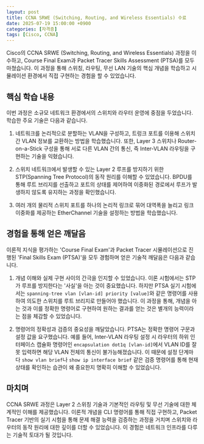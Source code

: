 ```yaml
---
layout: post
title: CCNA SRWE (Switching, Routing, and Wireless Essentials) 수료
date: 2025-07-19 15:00:00 +0900
categories: [자격증]
tags: [Cisco, CCNA]
---
```

Cisco의 CCNA SRWE (Switching, Routing, and Wireless Essentials) 과정을 이수하고, Course Final Exam과 Packet Tracer Skills Assessment (PTSA)를 모두 마쳤습니다. 이 과정을 통해 스위칭, 라우팅, 무선 LAN 기술의 핵심 개념을 학습하고 시뮬레이션 환경에서 직접 구현하는 경험을 할 수 있었습니다.

## 핵심 학습 내용

이번 과정은 소규모 네트워크 환경에서의 스위치와 라우터 운영에 중점을 두었습니다. 학습한 주요 기술은 다음과 같습니다.

1.  네트워크를 논리적으로 분할하는 VLAN을 구성하고, 트렁크 포트를 이용해 스위치 간 VLAN 정보를 교환하는 방법을 학습했습니다. 또한, Layer 3 스위치나 Router-on-a-Stick 구성을 통해 서로 다른 VLAN 간의 통신, 즉 Inter-VLAN 라우팅을 구현하는 기술을 익혔습니다.

2.  스위치 네트워크에서 발생할 수 있는 Layer 2 루프를 방지하기 위한 STP(Spanning Tree Protocol)의 동작 원리를 이해할 수 있었습니다. BPDU를 통해 루트 브리지를 선출하고 포트의 상태를 제어하여 이중화된 경로에서 루프가 발생하지 않도록 유지하는 과정을 확인했습니다.

3.  여러 개의 물리적 스위치 포트를 하나의 논리적 링크로 묶어 대역폭을 늘리고 링크 이중화를 제공하는 EtherChannel 기술을 설정하는 방법을 학습했습니다.

## 경험을 통해 얻은 깨달음

이론적 지식을 평가하는 'Course Final Exam'과 Packet Tracer 시뮬레이션으로 진행된 'Final Skills Exam (PTSA)'을 모두 경험하며 얻은 기술적 깨달음은 다음과 같습니다.

1.  개념 이해와 실제 구현 사이의 간극을 인지할 수 있었습니다. 이론 시험에서는 STP가 루프를 방지한다는 '사실'을 아는 것이 중요했습니다. 하지만 PTSA 실기 시험에서는 `spanning-tree vlan [vlan-id] priority [value]`와 같은 명령어를 사용하여 의도한 스위치를 루트 브리지로 만들어야 했습니다. 이 과정을 통해, 개념을 아는 것과 이를 정확한 명령어로 구현하여 원하는 결과를 얻는 것은 별개의 능력이라는 점을 체감할 수 있었습니다.

2.  명령어의 정확성과 검증의 중요성을 깨달았습니다. PTSA는 정확한 명령어 구문과 설정 값을 요구했습니다. 예를 들어, Inter-VLAN 라우팅 설정 시 라우터의 하위 인터페이스 캡슐화 명령어인 `encapsulation dot1q [vlan-id]`에서 VLAN ID를 잘못 입력하면 해당 VLAN 전체의 통신이 불가능해졌습니다. 이 때문에 설정 단계마다 `show vlan brief`나 `show ip interface brief` 같은 검증 명령어를 통해 현재 상태를 확인하는 습관이 왜 중요한지 명확히 이해할 수 있었습니다.

## 마치며

CCNA SRWE 과정은 Layer 2 스위칭 기술과 기본적인 라우팅 및 무선 기술에 대한 체계적인 이해를 제공했습니다. 이론적 개념을 CLI 명령어를 통해 직접 구현하고, Packet Tracer 기반의 실기 시험을 통해 문제 해결 능력을 검증하는 과정을 거치며 스위치와 라우터의 동작 원리에 대한 깊이를 더할 수 있었습니다. 이 경험은 네트워크 인프라를 다루는 기술적 토대가 될 것입니다.

